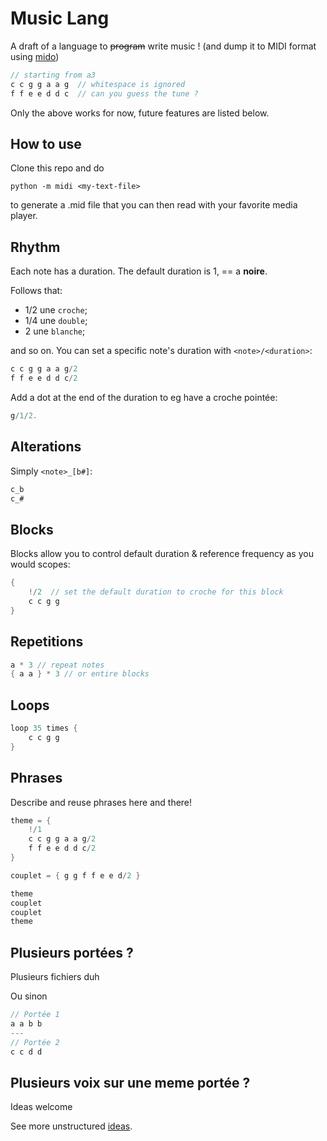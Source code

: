 # Music Lang

A draft of a language to ~~program~~ write music ! (and dump it to MIDI format using [mido]())

```c
// starting from a3
c c g g a a g  // whitespace is ignored
f f e e d d c  // can you guess the tune ? 
```

Only the above works for now, future features are listed below.

## How to use

Clone this repo and do

```
python -m midi <my-text-file>
```

to generate a .mid file that you can then read with your favorite media player.

## Rhythm

Each note has a duration. The default duration is 1, == a **noire**.

Follows that:

* 1/2 une `croche`;
* 1/4 une `double`;
* 2 une `blanche`;


and so on. You can set a specific note's duration with `<note>/<duration>`:

```c
c c g g a a g/2
f f e e d d c/2
```

Add a dot at the end of the duration to eg have a croche pointée:

```c
g/1/2.
```

## Alterations

Simply `<note>_[b#]`:

```c
c_b
c_#
```

## Blocks

Blocks allow you to control default duration & reference frequency as you would scopes:

```c
{
    !/2  // set the default duration to croche for this block
    c c g g
}
```

## Repetitions

```c
a * 3 // repeat notes
{ a a } * 3 // or entire blocks
```

## Loops

```c
loop 35 times {
    c c g g
}
```

## Phrases

Describe and reuse phrases here and there!

```c
theme = {
    !/1
    c c g g a a g/2
    f f e e d d c/2
}

couplet = { g g f f e e d/2 }

theme
couplet
couplet
theme
```

## Plusieurs portées ?

Plusieurs fichiers duh

Ou sinon 

```c
// Portée 1
a a b b
---
// Portée 2
c c d d
```

## Plusieurs voix sur une meme portée ?

Ideas welcome

See more unstructured [ideas](IDEAS.md).
